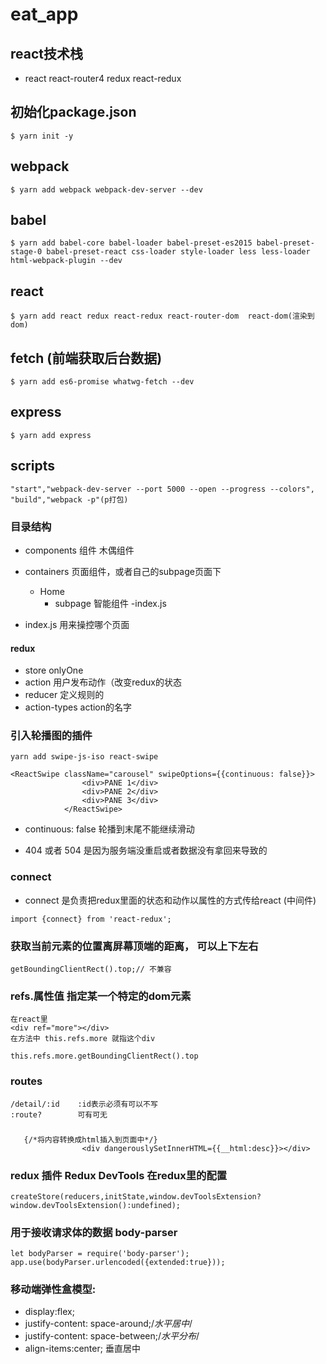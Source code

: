 # eat_app
## react技术栈
- react react-router4 redux react-redux
## 初始化package.json
```
$ yarn init -y
```
## webpack
```
$ yarn add webpack webpack-dev-server --dev
```
## babel
```
$ yarn add babel-core babel-loader babel-preset-es2015 babel-preset-stage-0 babel-preset-react css-loader style-loader less less-loader html-webpack-plugin --dev
```
## react
```
$ yarn add react redux react-redux react-router-dom  react-dom(渲染到dom)
```
## fetch  (前端获取后台数据)
```
$ yarn add es6-promise whatwg-fetch --dev
```
## express
```
$ yarn add express 
```
## scripts
```
"start","webpack-dev-server --port 5000 --open --progress --colors",
"build","webpack -p"(p打包)
```

### 目录结构
- components 组件   木偶组件
- containers 页面组件，或者自己的subpage页面下
   - Home
       - subpage   智能组件
       -index.js
       
       
- index.js 用来操控哪个页面

#### redux

- store onlyOne
- action 用户发布动作（改变redux的状态
- reducer 定义规则的
- action-types action的名字
### 引入轮播图的插件
```
yarn add swipe-js-iso react-swipe
```
```
<ReactSwipe className="carousel" swipeOptions={{continuous: false}}>
                <div>PANE 1</div>
                <div>PANE 2</div>
                <div>PANE 3</div>
            </ReactSwipe>
```
- continuous: false 轮播到末尾不能继续滑动


- 404 或者 504 是因为服务端没重启或者数据没有拿回来导致的

### connect
- connect 是负责把redux里面的状态和动作以属性的方式传给react (中间件)
```
import {connect} from 'react-redux';
```

### 获取当前元素的位置离屏幕顶端的距离，  可以上下左右
```
getBoundingClientRect().top;// 不兼容
```

### refs.属性值 指定某一个特定的dom元素
```
在react里
<div ref="more"></div>
在方法中 this.refs.more 就指这个div
```
```
this.refs.more.getBoundingClientRect().top
```

### routes
```
/detail/:id    :id表示必须有可以不写
:route?        可有可无
```

### 
```
   {/*将内容转换成html插入到页面中*/}
                <div dangerouslySetInnerHTML={{__html:desc}}></div>
```


### redux 插件 Redux DevTools 在redux里的配置
```
createStore(reducers,initState,window.devToolsExtension?window.devToolsExtension():undefined);
```


### 用于接收请求体的数据 body-parser
```
let bodyParser = require('body-parser');
app.use(bodyParser.urlencoded({extended:true}));
```

### 移动端弹性盒模型:
- display:flex;
- justify-content: space-around;/*水平居中*/
- justify-content: space-between;/*水平分布*/
- align-items:center; 垂直居中
